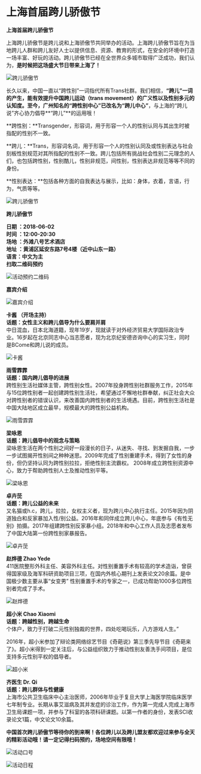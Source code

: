 # 上海首届跨儿骄傲节

**上海首届跨儿骄傲节**

上海跨儿骄傲节是跨儿说和上海骄傲节共同举办的活动。上海跨儿骄傲节旨在为当地跨儿人群和跨儿友好人士以提供信息、资源、教育的形式，在安全的环境中打造一场丰富、好玩的活动。跨儿骄傲节已经在全世界众多城市取得广泛成功，我们认为，**是时候把这场盛大节日带来上海了！**

![跨儿骄傲节](https://shpride.com/wp-content/uploads/2018/05/180518_Inaugural-TransPride-Shanghai_02.jpg)

长久以来，中国一直以“跨性别”一词指代所有Trans社群。我们相信，**“跨儿”**一词的产生，能有效提升中国跨儿运动（trans movement）的广义性以及性别多元的认知度。至今，广州知名的“跨性别中心”已改名为**“跨儿中心”**，与上海的“跨儿说”齐心协力倡导**“跨儿”**的运用哦！

**跨性别：**Transgender，形容词，用于形容一个人的性别认同与其出生时被指配的性别不一致。

**跨儿：**Trans，形容词名词，用于形容一个人的性别认同及或性别表达与社会刻板性别规范对其所指配的性别不一致。跨儿包括所有挑战社会性别二元理念的人们，也包括跨性别，性别酷儿，性别非规范，间性别，性别表达非规范等等不同的身份。

**性别表达：**包括各种方面的自我表达与展示，比如：身体，衣着，言语，行为，气质等等。

![跨儿骄傲节](https://shpride.com/wp-content/uploads/2018/05/180518_Inaugural-TransPride-Shanghai_01.jpg)

**跨儿骄傲节** 

**日期 ：2018-06-02**  
**时间 ：12:00-20:30**  
**场地 ：外滩八号艺术酒店**  
**地址 ：黄浦区延安东路7号4楼（近中山东一路）**  
**语言：中文为主**  
**扫取二维码预约**

![活动预约二维码](https://shpride.com/wp-content/uploads/2018/05/180518_-Inaugural-TransPride-Shanghai_03.png)

**嘉宾介绍** 

![嘉宾介绍](https://shpride.com/wp-content/uploads/2018/05/180518_-Inaugural-TransPride-Shanghai_04.jpg)

**卡酱 （开场主持）**  
**话题：女性主义和跨儿倡导为什么要肩并肩**  
中日混血，日本北海道籍，现年19岁，现就读于对外经济贸易大学国际政治专业。16岁起在北京同志中心当志愿者，现为北京纪安德咨询中心的实习生，同时是BCome和跨儿说的成员。

![卡酱](https://shpride.com/wp-content/uploads/2018/05/180518_-Inaugural-TransPride-Shanghai_05.jpg)

**雨雪霏霏**  
**话题：国内跨儿倡导的进展**  
跨性别生活社媒体主管，跨性别女性。2007年投身跨性别社群服务工作，2015年与15位跨性别者一起创建跨性别生活社，希望通过不懈地社群奉献，纠正社会大众对跨性别者的错误认识，来改善国内跨性别者的生活境遇。目前，跨性别生活社是中国大陆地区成立最早，规模最大的跨性别公益机构。

![雨雪霏霏](https://shpride.com/wp-content/uploads/2018/05/180518_-Inaugural-TransPride-Shanghai_06.jpg)

**梁咏恩**  
**话题：跨儿倡导中的观念与策略**  
梁咏恩生活在两个性别之间好一段漫长的日子，从迷失、寻找、到发掘自我，一步一步试图揭开性别间之种种迷思。2009年完成了性别重建手术，得到了女性的身份，但仍坚持认同为跨性别拉拉，拒绝性别主流霸权。 2008年成立跨性别资源中心，致力于帮助跨性别人士及推动性别平等。

![梁咏恩](https://shpride.com/wp-content/uploads/2018/05/180518_-Inaugural-TransPride-Shanghai_07.jpg)

**卓卉莐**  
**话题：跨儿公益的未来**  
又名猫或h.c，跨儿，拉拉，女权主义者，现为跨儿中心执行主任。2015年因为阴道独白和反家暴加入性/别公益。2016年和同伴成立跨儿中心，年底参与《有性无别》拍摄。2017年组建跨性别反家暴小组。2018年和中心工作人员及志愿者发布了中国大陆第一份跨性别家暴报告。

![卓卉莐](https://shpride.com/wp-content/uploads/2018/05/180518_-Inaugural-TransPride-Shanghai_08.jpg)

**赵烨德 Zhao Yede**  
411医院整形外科主任、美容外科主任。对性别重置手术有较高的学术造诣，曾获得国家级及海军科研资助项目三项，在国内外核心期刊上发表论文20余篇。是中国极少数主要从事“女变男” 性别重置手术的专家之一，已成功帮助1000多位跨性别者完成了手术。

![赵烨德](https://shpride.com/wp-content/uploads/2018/05/180518_-Inaugural-TransPride-Shanghai_09.jpg)

**超小米 Chao Xiaomi**  
**话题：跨越性别，跨越生命**  
个体户，致力于打破二元性别独裁的世界，四处吃喝玩乐，八方游戏人生。”

2016年，超小米参加了辩论类网络综艺节目《奇葩说》第三季先导节目《奇葩来了》。超小米得到一定关注后，与公益组织致力于推动性别友善洗手间项目，是位支持多元性别平权的倡导者。

![超小米](https://shpride.com/wp-content/uploads/2018/05/180518_-Inaugural-TransPride-Shanghai_10.jpg)

**齐医生 Dr. Qi**  
**话题：跨儿群体与性健康**  
上海市公共卫生临床中心主治医师，2006年毕业于复旦大学上海医学院临床医学七年制专业。长期从事艾滋病及其并发症的诊治工作，作为第一完成人完成上海市卫生局课题一项，并参与了科室的各项科研课题。以第一作者的身份，发表SCI收录论文1篇，中文论文10余篇。

**中国首次跨儿骄傲节等待你的到来啊！各位跨儿以及跨儿盟友都欢迎过来参与全天的精彩活动哦！请一定记得扫码预约，场地空间有限哦！**

![活动口号](https://shpride.com/wp-content/uploads/2018/05/slogan2018.gif)

![活动日程](https://shpride.com/wp-content/uploads/2020/02/Pride12_website_schedule_CH.jpg)